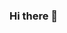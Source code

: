 ### Hi there 👋

<!--
**Sojhughes/Sojhughes** is a ✨ _special_ ✨ repository because its `README.md` (this file) appears on your GitHub profile.

Here are some ideas to get you started:

- 🔭 I’m currently working on ...
- 🌱 I’m currently learning AWS, JSON, 
- 👯 I’m looking to collaborate on ...
- 🤔 I’m looking for help with everything.
- 💬 Ask me about anything that has to do with Overwatch, Apex, Anime, and nothing to do with math. 
- 📫 How to reach me: 
- 😄 Pronouns: She
- ⚡ Fun fact: I have two turtles and a dog
-->

